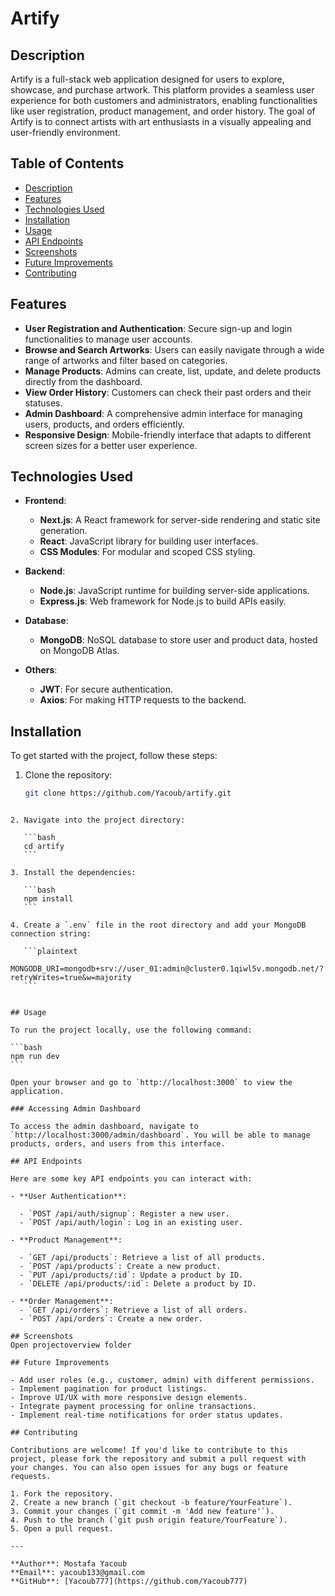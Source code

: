 
# Artify

## Description

Artify is a full-stack web application designed for users to explore, showcase, and purchase artwork. This platform provides a seamless user experience for both customers and administrators, enabling functionalities like user registration, product management, and order history. The goal of Artify is to connect artists with art enthusiasts in a visually appealing and user-friendly environment.

## Table of Contents

- [Description](#description)
- [Features](#features)
- [Technologies Used](#technologies-used)
- [Installation](#installation)
- [Usage](#usage)
- [API Endpoints](#api-endpoints)
- [Screenshots](#screenshots)
- [Future Improvements](#future-improvements)
- [Contributing](#contributing)

## Features

- **User Registration and Authentication**: Secure sign-up and login functionalities to manage user accounts.
- **Browse and Search Artworks**: Users can easily navigate through a wide range of artworks and filter based on categories.
- **Manage Products**: Admins can create, list, update, and delete products directly from the dashboard.
- **View Order History**: Customers can check their past orders and their statuses.
- **Admin Dashboard**: A comprehensive admin interface for managing users, products, and orders efficiently.
- **Responsive Design**: Mobile-friendly interface that adapts to different screen sizes for a better user experience.

## Technologies Used

- **Frontend**:

  - **Next.js**: A React framework for server-side rendering and static site generation.
  - **React**: JavaScript library for building user interfaces.
  - **CSS Modules**: For modular and scoped CSS styling.

- **Backend**:

  - **Node.js**: JavaScript runtime for building server-side applications.
  - **Express.js**: Web framework for Node.js to build APIs easily.

- **Database**:

  - **MongoDB**: NoSQL database to store user and product data, hosted on MongoDB Atlas.

- **Others**:
  - **JWT**: For secure authentication.
  - **Axios**: For making HTTP requests to the backend.

## Installation

To get started with the project, follow these steps:

1. Clone the repository:
   ```bash
   git clone https://github.com/Yacoub/artify.git
   ```
````

2. Navigate into the project directory:

   ```bash
   cd artify
   ```

3. Install the dependencies:

   ```bash
   npm install
   ```

4. Create a `.env` file in the root directory and add your MongoDB connection string:

   ```plaintext
   MONGODB_URI=mongodb+srv://user_01:admin@cluster0.1qiwl5v.mongodb.net/?retryWrites=true&w=majority
   ```


## Usage

To run the project locally, use the following command:

```bash
npm run dev
```

Open your browser and go to `http://localhost:3000` to view the application.

### Accessing Admin Dashboard

To access the admin dashboard, navigate to `http://localhost:3000/admin/dashboard`. You will be able to manage products, orders, and users from this interface.

## API Endpoints

Here are some key API endpoints you can interact with:

- **User Authentication**:

  - `POST /api/auth/signup`: Register a new user.
  - `POST /api/auth/login`: Log in an existing user.

- **Product Management**:

  - `GET /api/products`: Retrieve a list of all products.
  - `POST /api/products`: Create a new product.
  - `PUT /api/products/:id`: Update a product by ID.
  - `DELETE /api/products/:id`: Delete a product by ID.

- **Order Management**:
  - `GET /api/orders`: Retrieve a list of all orders.
  - `POST /api/orders`: Create a new order.

## Screenshots
Open projectoverview folder

## Future Improvements

- Add user roles (e.g., customer, admin) with different permissions.
- Implement pagination for product listings.
- Improve UI/UX with more responsive design elements.
- Integrate payment processing for online transactions.
- Implement real-time notifications for order status updates.

## Contributing

Contributions are welcome! If you'd like to contribute to this project, please fork the repository and submit a pull request with your changes. You can also open issues for any bugs or feature requests.

1. Fork the repository.
2. Create a new branch (`git checkout -b feature/YourFeature`).
3. Commit your changes (`git commit -m 'Add new feature'`).
4. Push to the branch (`git push origin feature/YourFeature`).
5. Open a pull request.

---

**Author**: Mostafa Yacoub  
**Email**: yacoub133@gmail.com  
**GitHub**: [Yacoub777](https://github.com/Yacoub777)

